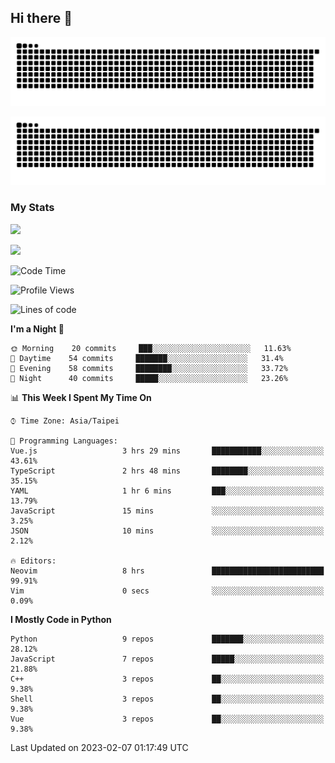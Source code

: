 ## Hi there 👋

<div align="center">

![GitHub Snake Light](https://raw.githubusercontent.com/CSY54/CSY54/snake/github-snake.svg#gh-light-mode-only)

![GitHub Snake dark](https://raw.githubusercontent.com/CSY54/CSY54/snake/github-snake-dark.svg#gh-dark-mode-only)

</div>

### My Stats

![](https://github-readme-stats.vercel.app/api?username=CSY54&theme=nord&show_icons=true)

![](https://github-readme-stats.vercel.app/api/top-langs/?username=CSY54&theme=nord&layout=compact&card_width=445)

<!--START_SECTION:waka-->
![Code Time](http://img.shields.io/badge/Code%20Time-1%2C462%20hrs%2014%20mins-blue)

![Profile Views](http://img.shields.io/badge/Profile%20Views-0-blue)

![Lines of code](https://img.shields.io/badge/From%20Hello%20World%20I%27ve%20Written-113%20Thousand%20lines%20of%20code-blue)

**I'm a Night 🦉** 

```text
🌞 Morning    20 commits     ███░░░░░░░░░░░░░░░░░░░░░░   11.63% 
🌆 Daytime    54 commits     ███████░░░░░░░░░░░░░░░░░░   31.4% 
🌃 Evening    58 commits     ████████░░░░░░░░░░░░░░░░░   33.72% 
🌙 Night      40 commits     █████░░░░░░░░░░░░░░░░░░░░   23.26%

```


📊 **This Week I Spent My Time On** 

```text
⌚︎ Time Zone: Asia/Taipei

💬 Programming Languages: 
Vue.js                   3 hrs 29 mins       ███████████░░░░░░░░░░░░░░   43.61% 
TypeScript               2 hrs 48 mins       ████████░░░░░░░░░░░░░░░░░   35.15% 
YAML                     1 hr 6 mins         ███░░░░░░░░░░░░░░░░░░░░░░   13.79% 
JavaScript               15 mins             ░░░░░░░░░░░░░░░░░░░░░░░░░   3.25% 
JSON                     10 mins             ░░░░░░░░░░░░░░░░░░░░░░░░░   2.12%

🔥 Editors: 
Neovim                   8 hrs               █████████████████████████   99.91% 
Vim                      0 secs              ░░░░░░░░░░░░░░░░░░░░░░░░░   0.09%

```

**I Mostly Code in Python** 

```text
Python                   9 repos             ███████░░░░░░░░░░░░░░░░░░   28.12% 
JavaScript               7 repos             █████░░░░░░░░░░░░░░░░░░░░   21.88% 
C++                      3 repos             ██░░░░░░░░░░░░░░░░░░░░░░░   9.38% 
Shell                    3 repos             ██░░░░░░░░░░░░░░░░░░░░░░░   9.38% 
Vue                      3 repos             ██░░░░░░░░░░░░░░░░░░░░░░░   9.38%

```



 Last Updated on 2023-02-07 01:17:49 UTC
<!--END_SECTION:waka-->

<!--
**CSY54/CSY54** is a ✨ _special_ ✨ repository because its `README.md` (this file) appears on your GitHub profile.

Here are some ideas to get you started:

- 🔭 I’m currently working on ...
- 🌱 I’m currently learning ...
- 👯 I’m looking to collaborate on ...
- 🤔 I’m looking for help with ...
- 💬 Ask me about ...
- 📫 How to reach me: ...
- 😄 Pronouns: ...
- ⚡ Fun fact: ...
-->
